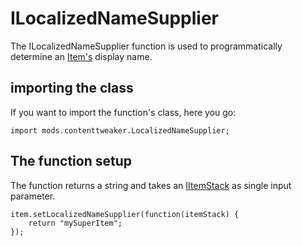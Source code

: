 # ILocalizedNameSupplier

The ILocalizedNameSupplier function is used to programmatically determine an [Item's](/Mods/ContentTweaker/Vanilla/Creatable_Content/Item/) display name.

## importing the class

If you want to import the function's class, here you go:

    import mods.contenttweaker.LocalizedNameSupplier;
    

## The function setup

The function returns a string and takes an [IItemStack](/Vanilla/Items/IItemStack/) as single input parameter.

    item.setLocalizedNameSupplier(function(itemStack) {
        return "mySuperItem";
    });